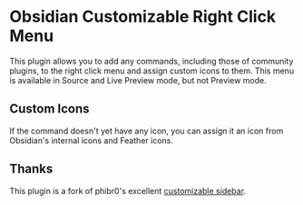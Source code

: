 # Obsidian Customizable Right Click Menu

This plugin allows you to add any commands, including those of community plugins, to the right click menu and assign custom icons to them. This menu is available in Source and Live Preview mode, but not Preview mode.

## Custom Icons

If the command doesn't yet have any icon, you can assign it an icon from Obsidian's internal icons and Feather icons.

## Thanks
This plugin is a fork of phibr0's excellent [customizable sidebar](https://github.com/phibr0/obsidian-customizable-sidebar).